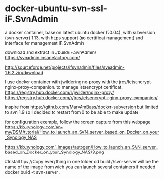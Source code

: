 # docker-ubuntu-svn-ssl-iF.SvnAdmin
a docker container, base on latest ubuntu docker (20.04), with subversion (svn-server) 1.13, with https support (no certificat management) and interface for management iF.SvnAdmin 



download and extract in ./build/iF.SvnAdmin/     https://svnadmin.insanefactory.com/

http://sourceforge.net/projects/ifsvnadmin/files/svnadmin-1.6.2.zip/download


I use docker container with jwilder/nginx-proxy with the jrcs/letsencrypt-nginx-proxy-companion/ to manage letsencrypt certificat.
https://registry.hub.docker.com/r/jwilder/nginx-proxy/
https://registry.hub.docker.com/r/jrcs/letsencrypt-nginx-proxy-companion/

inspire from https://github.com/MarvAmBass/docker-subversion but limited to svn 1.9 so I decided to restart from 0 to be able to make update

for configuration exemple, follow the screen capture from this webpage
https://kb.synology.com/en-my/DSM/tutorial/How_to_launch_an_SVN_server_based_on_Docker_on_your_Synology_NAS

https://kb.synology.com/_images/autogen/How_to_launch_an_SVN_server_based_on_Docker_on_your_Synology_NAS/3.png




#Install tips
//Copy everything in one folder
cd build
//svn-server will be the name of the image from wich you can launch several containers if needed
docker build -t svn-server .

